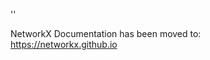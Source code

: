 '<meta http-equiv="refresh" content="0; URL=https://networkx.github.io/documentation/stable/reference/generated/networkx.Graph.nodes_with_selfloops.html">'

NetworkX Documentation has been moved to:<br><a href="https://networkx.github.io">https://networkx.github.io</a>
